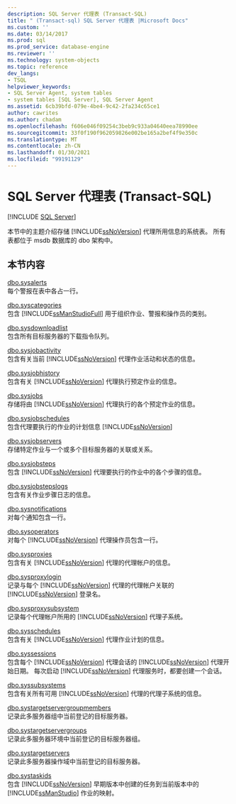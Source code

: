 ```yaml
---
description: SQL Server 代理表 (Transact-SQL)
title: " (Transact-sql) SQL Server 代理表 |Microsoft Docs"
ms.custom: ''
ms.date: 03/14/2017
ms.prod: sql
ms.prod_service: database-engine
ms.reviewer: ''
ms.technology: system-objects
ms.topic: reference
dev_langs:
- TSQL
helpviewer_keywords:
- SQL Server Agent, system tables
- system tables [SQL Server], SQL Server Agent
ms.assetid: 6cb39bfd-079e-4be4-9c42-2fa234c65ce1
author: cawrites
ms.author: chadam
ms.openlocfilehash: f606e046f09254c3beb9c933a04640eea78990ee
ms.sourcegitcommit: 33f0f190f962059826e002be165a2bef4f9e350c
ms.translationtype: MT
ms.contentlocale: zh-CN
ms.lasthandoff: 01/30/2021
ms.locfileid: "99191129"
---
```

# <a name="sql-server-agent-tables-transact-sql"></a>SQL Server 代理表 (Transact-SQL)
[!INCLUDE [SQL Server](../../includes/applies-to-version/sqlserver.md)]

  本节中的主题介绍存储 [!INCLUDE[ssNoVersion](../../includes/ssnoversion-md.md)] 代理所用信息的系统表。 所有表都位于 msdb 数据库的 dbo 架构中。  
  
## <a name="in-this-section"></a>本节内容  
 [dbo.sysalerts](../../relational-databases/system-tables/dbo-sysalerts-transact-sql.md)  
 每个警报在表中各占一行。  
  
 [dbo.syscategories](../../relational-databases/system-tables/dbo-syscategories-transact-sql.md)  
 包含 [!INCLUDE[ssManStudioFull](../../includes/ssmanstudiofull-md.md)] 用于组织作业、警报和操作员的类别。  
  
 [dbo.sysdownloadlist](../../relational-databases/system-tables/dbo-sysdownloadlist-transact-sql.md)  
 包含所有目标服务器的下载指令队列。  
  
 [dbo.sysjobactivity](../../relational-databases/system-tables/dbo-sysjobactivity-transact-sql.md)  
 包含有关当前 [!INCLUDE[ssNoVersion](../../includes/ssnoversion-md.md)] 代理作业活动和状态的信息。  
  
 [dbo.sysjobhistory](../../relational-databases/system-tables/dbo-sysjobhistory-transact-sql.md)  
 包含有关 [!INCLUDE[ssNoVersion](../../includes/ssnoversion-md.md)] 代理执行预定作业的信息。  
  
 [dbo.sysjobs](../../relational-databases/system-tables/dbo-sysjobs-transact-sql.md)  
 存储将由 [!INCLUDE[ssNoVersion](../../includes/ssnoversion-md.md)] 代理执行的各个预定作业的信息。  
  
 [dbo.sysjobschedules](../../relational-databases/system-tables/dbo-sysjobschedules-transact-sql.md)  
 包含代理要执行的作业的计划信息 [!INCLUDE[ssNoVersion](../../includes/ssnoversion-md.md)]  
  
 [dbo.sysjobservers](../../relational-databases/system-tables/dbo-sysjobservers-transact-sql.md)  
 存储特定作业与一个或多个目标服务器的关联或关系。  
  
 [dbo.sysjobsteps](../../relational-databases/system-tables/dbo-sysjobsteps-transact-sql.md)  
 包含 [!INCLUDE[ssNoVersion](../../includes/ssnoversion-md.md)] 代理要执行的作业中的各个步骤的信息。  
  
 [dbo.sysjobstepslogs](../../relational-databases/system-tables/dbo-sysjobstepslogs-transact-sql.md)  
 包含有关作业步骤日志的信息。  
  
 [dbo.sysnotifications](../../relational-databases/system-tables/dbo-sysnotifications-transact-sql.md)  
 对每个通知包含一行。  
  
 [dbo.sysoperators](../../relational-databases/system-tables/dbo-sysoperators-transact-sql.md)  
 对每个 [!INCLUDE[ssNoVersion](../../includes/ssnoversion-md.md)] 代理操作员包含一行。  
  
 [dbo.sysproxies](../../relational-databases/system-tables/dbo-sysproxies-transact-sql.md)  
 包含有关 [!INCLUDE[ssNoVersion](../../includes/ssnoversion-md.md)] 代理的代理帐户的信息。  
  
 [dbo.sysproxylogin](../../relational-databases/system-tables/dbo-sysproxylogin-transact-sql.md)  
 记录与每个 [!INCLUDE[ssNoVersion](../../includes/ssnoversion-md.md)] 代理的代理帐户关联的 [!INCLUDE[ssNoVersion](../../includes/ssnoversion-md.md)] 登录名。  
  
 [dbo.sysproxysubsystem](../../relational-databases/system-tables/dbo-sysproxysubsystem-transact-sql.md)  
 记录每个代理帐户所用的 [!INCLUDE[ssNoVersion](../../includes/ssnoversion-md.md)] 代理子系统。  
  
 [dbo.sysschedules](../../relational-databases/system-tables/dbo-sysschedules-transact-sql.md)  
 包含有关 [!INCLUDE[ssNoVersion](../../includes/ssnoversion-md.md)] 代理作业计划的信息。  
  
 [dbo.syssessions](../../relational-databases/system-tables/dbo-syssessions-transact-sql.md)  
 包含每个 [!INCLUDE[ssNoVersion](../../includes/ssnoversion-md.md)] 代理会话的 [!INCLUDE[ssNoVersion](../../includes/ssnoversion-md.md)] 代理开始日期。 每次启动 [!INCLUDE[ssNoVersion](../../includes/ssnoversion-md.md)] 代理服务时，都要创建一个会话。  
  
 [dbo.syssubsystems](../../relational-databases/system-tables/dbo-sysproxysubsystem-transact-sql.md)  
 包含有关所有可用 [!INCLUDE[ssNoVersion](../../includes/ssnoversion-md.md)] 代理的代理子系统的信息。  
  
 [dbo.systargetservergroupmembers](../../relational-databases/system-tables/dbo-systargetservergroupmembers-transact-sql.md)  
 记录此多服务器组中当前登记的目标服务器。  
  
 [dbo.systargetservergroups](../../relational-databases/system-tables/dbo-systargetservergroups-transact-sql.md)  
 记录此多服务器环境中当前登记的目标服务器组。  
  
 [dbo.systargetservers](../../relational-databases/system-tables/dbo-systargetservers-transact-sql.md)  
 记录此多服务器操作域中当前登记的目标服务器。  
  
 [dbo.systaskids](../../relational-databases/system-tables/dbo-systaskids-transact-sql.md)  
 包含 [!INCLUDE[ssNoVersion](../../includes/ssnoversion-md.md)] 早期版本中创建的任务到当前版本中的 [!INCLUDE[ssManStudio](../../includes/ssmanstudio-md.md)] 作业的映射。  
  
  
